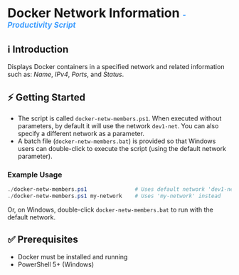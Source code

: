 
# Docker Network Information  <span style="color: #409EFF; font-size: 0.6em; font-style: italic;"> - Productivity Script</span>

## ℹ️ Introduction

Displays Docker containers in a specified network and related information such as: *Name*, *IPv4*, *Ports*, and *Status*.

## ⚡ Getting Started

- The script is called `docker-netw-members.ps1`. When executed without parameters, by default it will use the network `dev1-net`. You can also specify a different network as a parameter.
- A batch file (`docker-netw-members.bat`) is provided so that Windows users can double-click to execute the script (using the default network parameter).

### Example Usage

```powershell
./docker-netw-members.ps1               # Uses default network 'dev1-net'
./docker-netw-members.ps1 my-network    # Uses 'my-network' instead
```

Or, on Windows, double-click `docker-netw-members.bat` to run with the default network.

## ✅ Prerequisites

- Docker must be installed and running
- PowerShell 5+ (Windows)
